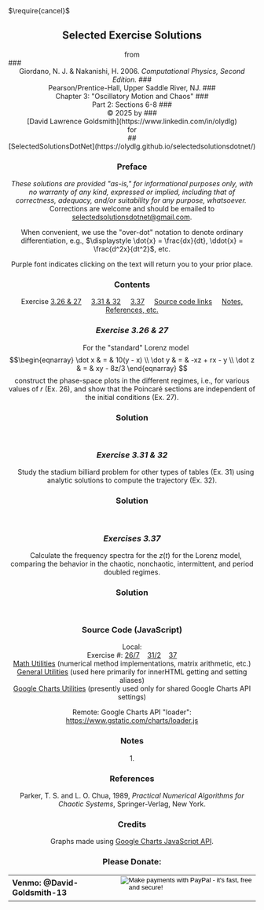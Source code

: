 <script type="text/x-mathjax-config">
  MathJax.Hub.Config({ TeX: { extensions: ["color.js"] }});
</script>
<script src="https://www.gstatic.com/charts/loader.js"></script>
<script src="../../../../GeneralUtils.js"></script>
<script src="../../../../MathUtils.js"></script>
<script src="../../../../GChartsUtils.js"></script>
<!--script src="./C3E26n7.js"></script-->
<!--script src="./C3E31n2.js"></script-->
<!--script src="./C3E37.js"></script-->
<script>
    // Load google charts
    google.charts.load('current', {'packages':['corechart']});
//    google.charts.setOnLoadCallback(GiorCPC3E26n7);
//    google.charts.setOnLoadCallback(GiorCPC3E31n2);
//    google.charts.setOnLoadCallback(GiorCPC3E37);
</script>
<link rel="stylesheet" href="../../../../Styles.css">
<title>Solutions of Selected Exercises from Giordano/Nakanishi "Computational Physics, 2nd Ed." Chapter 3 (Part 2)</title>
$\require{cancel}$

<body onload="/*makeC3E26n7Graph = GiorCPC3E26n7();
                             makeC3E31n2Graph = GiorCPC3E31n2();
                             makeC3E37Graph = GiorCPC3E37(); */
">

## <center>Selected Exercise Solutions
<center>from</center>
### <center>Giordano, N. J. & Nakanishi, H. 2006. <i>Computational Physics, Second Edition.</i> 
### <center> Pearson/Prentice-Hall, Upper Saddle River, NJ.
### <center>Chapter 3: "Oscillatory Motion and Chaos"
### <center>Part 2: Sections 6-8
### <center>&copy; 2025 by
### <center>[David Lawrence Goldsmith](https://www.linkedin.com/in/olydlg)
<center>for</center>
## <center>[SelectedSolutionsDotNet](https://olydlg.github.io/selectedsolutionsdotnet/)

### Preface
 
<i>These solutions are provided "as-is," for informational purposes only, with no warranty of any kind, expressed or implied, including that of correctness, adequacy, and/or suitability for any purpose, whatsoever.</i>&nbsp; Corrections are welcome and should be emailed to selectedsolutionsdotnet@gmail.com.

When convenient, we use the "over-dot" notation to denote ordinary differentiation, e.g., $\displaystyle \dot{x} = \frac{dx}{dt}, \ddot{x} = \frac{d^2x}{dt^2}$, etc.

Purple font indicates clicking on the text will return you to your prior place.

### Contents

Exercise [3.26 & 27](#E3.26n7)$~~~~$
[3.31 & 32](#E3.31n2)$~~~~$
[3.37](#E3.37)$~~~~$
[Source code links](#Source)$~~~~$
[Notes, References, etc.](#Notes)

### <a class="goback" name="E3.26n7" onclick="winhisback()">_Exercise 3.26 & 27_</a>
$~~~~$For the "standard" Lorenz model
$$\begin{eqnarray}
\dot x & = & 10(y - x) \\
\dot y & = & -xz + rx - y \\
\dot z & = & xy - 8z/3  
\end{eqnarray}
$$construct the phase-space plots in the different regimes, i.e., for various values of $r$ (Ex. 26), and show that the Poincaré sections are independent of the initial conditions (Ex. 27).

### Solution

$~~~~$

### <a class="goback" name="E3.31n2" onclick="winhisback()">_Exercise 3.31 & 32_</a>

$~~~~$Study the stadium billiard problem for other types of tables (Ex. 31) using analytic solutions to compute the trajectory (Ex. 32).  

### Solution

$~~~~$

### <a class="goback" name="E3.37" onclick="winhisback()">_Exercises 3.37_</a>

$~~~~$Calculate the frequency spectra for the $z(t)$ for the Lorenz model, comparing the behavior in the chaotic, nonchaotic, intermittent, and period doubled regimes.

### Solution

$~~~~$

### <a class="goback" name="Source" onclick="winhisback()">Source Code (JavaScript)</a>
Local:<br>
Exercise #: [26/7](./C3E26n7.js)$~~~~$[31/2](./C3E31n2.js)$~~~~$[37](./C3E37.js)<br>
[Math Utilities](../../../../MathUtils.js) (numerical method implementations, matrix arithmetic, etc.)<br>
[General Utilities](../../../../GeneralUtils.js) (used here primarily for innerHTML getting and setting aliases)<br>
[Google Charts Utilities](../../../../GChartsUtils.js) (presently used only for shared Google Charts API settings)<br>

Remote: Google Charts API "loader": https://www.gstatic.com/charts/loader.js 

### <a class="goback" name="Notes" onclick="winhisback()">Notes</a>

<a class="goback" name="Note1" onclick="winhisback()">1.</a> 

### References

<a class="goback" name="" onclick="winhisback()"></a>

<a class="goback" name="Parker" onclick="winhisback()">Parker</a>, T. S. and L. O. Chua, 1989, <i>Practical Numerical Algorithms for Chaotic Systems</i>, Springer-Verlag, New York.

<a name="" class="goback" onclick="winhisback()"></a>

### Credits
Graphs made using [Google Charts JavaScript API](https://developers.google.com/chart).

### Please Donate:
<table>
  <tr style="border: none; background: transparent;">
    <td style="border: none;">
      <b>Venmo: @David-Goldsmith-13</b>
    </td>
    <td style="border: none;">
      <form action="https://www.paypal.com/cgi-bin/webscr"
            method="post"><input name="cmd"
            value="_xclick" type="hidden"> <input name="business"
            value="dgoldsmith_89@alumni.brown.edu" type="hidden"> <input
            name="item_name" value="SelectedSolutions Donation"
            type="hidden"> <input name="cn" value="Special Instructions
            (optional" type="hidden"> <input
            src="https://www.paypal.com/images/x-click-but04.gif"
            name="submit" alt="Make payments with PayPal - it's fast,
            free and secure!" align="middle" border="0" type="image"></form>
    </td>
  </tr>
</table>
